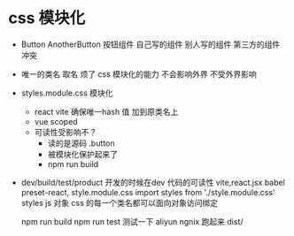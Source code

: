 # css 模块化
- Button AnotherButton 按钮组件
    自己写的组件
    别人写的组件
    第三方的组件
    冲突
- 唯一的类名
    取名 烦了
    css 模块化的能力
    不会影响外界
    不受外界影响
- styles.module.css 模块化
   - react  vite
      确保唯一hash 值 加到原类名上
   - vue scoped
   - 可读性受影响不？
        - 读的是源码 .button
        - 被模块化保护起来了
        - npm run build
- dev/build/test/product
    开发的时候在dev 代码的可读性
    vite,react.jsx babel preset-react,
    style.module.css
    import styles from './style.module.css'
    styles js 对象 css 的每一个类名都可以面向对象访问绑定

    npm run build
    npm run test 测试一下
    aliyun ngnix 跑起来 dist/